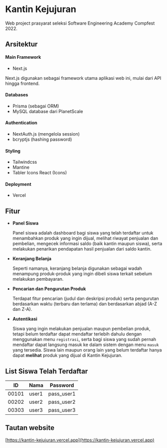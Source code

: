 # Kantin Kejujuran

Web project prasyarat seleksi Software Engineering Academy Compfest 2022.

## Arsitektur

#### Main Framework
- Next.js 

Next.js digunakan sebagai framework utama aplikasi web ini, mulai dari API hingga frontend.

#### Databases
- Prisma (sebagai ORM)
- MySQL database dari PlanetScale

#### Authentication
- NextAuth.js (mengelola session)
- bcryptjs (hashing password)

#### Styling
- Tailwindcss
- Mantine
- Tabler Icons React (Icons)

#### Deployment
- Vercel

## Fitur
- **Panel Siswa**

  Panel siswa adalah dashboard bagi siswa yang telah terdaftar untuk menambahkan produk yang ingin dijual, melihat riwayat penjualan dan pembelian, mengecek informasi saldo (baik kantin maupun siswa), serta melakukan penarikan pendapatan hasil penjualan dari saldo kantin.
  
- **Keranjang Belanja**

  Seperti namanya, keranjang belanja digunakan sebagai wadah menampung produk-produk yang ingin dibeli siswa terkait sebelum melakukan pembayaran.
  
- **Pencarian dan Pengurutan Produk**

  Terdapat fitur pencarian (judul dan deskripsi produk) serta pengurutan berdasarkan waktu (terbaru dan terlama) dan berdasarkan abjad (A-Z dan Z-A).
  
- **Autentikasi**

  Siswa yang ingin melakukan penjualan maupun pembelian produk, tetapi belum terdaftar dapat mendaftar terlebih dahulu dengan menggunakan menu `registrasi`, serta bagi siswa yang sudah pernah mendaftar dapat langsung masuk ke dalam sistem dengan menu `masuk` yang tersedia. Siswa lain maupun orang lain yang belum terdaftar hanya dapat **melihat** produk yang dijual di Kantin Kejujuran.

## List Siswa Telah Terdaftar
| ID | Nama | Password |
| -- | -- | -- |
| 00101 | user1 | pass_user1 |
| 00202 | user2 | pass_user2 |
| 00303 | user3 | pass_user3 |

## Tautan website

[https://kantin-kejujuran.vercel.app](https://kantin-kejujuran.vercel.app)
